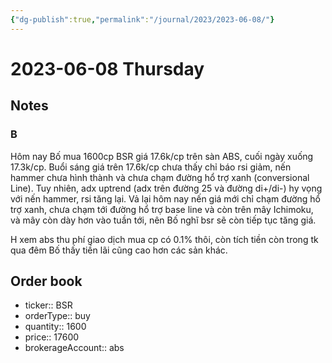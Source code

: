 ```yaml
---
{"dg-publish":true,"permalink":"/journal/2023/2023-06-08/"}
---
```


# 2023-06-08 Thursday

## Notes

### B

Hôm nay Bố mua 1600cp BSR giá 17.6k/cp trên sàn ABS, cuối ngày xuống 17.3k/cp. Buổi sáng giá trên 17.6k/cp chưa thấy chỉ báo rsi giảm, nến hammer chưa hình thành và chưa chạm đường hổ trợ xanh (conversional Line). Tuy nhiên, adx uptrend (adx trên đường 25 và đường di+/di-) hy vọng với nến hammer, rsi tăng lại. Vả lại hôm nay nến giá mới chỉ chạm đường hổ trợ xanh, chưa chạm tới đường hổ trợ base line và còn trên mây Ichimoku, và mây còn dày hơn vào tuần tới, nên Bố nghĩ bsr sẽ còn tiếp tục tăng giá.

H xem abs thu phí giao dịch mua cp có 0.1% thôi, còn tích tiền còn trong tk qua đêm Bố thấy tiền lãi cũng cao hơn các sản khác.

## Order book

- ticker:: BSR
- orderType:: buy
- quantity:: 1600
- price:: 17600
- brokerageAccount:: abs
